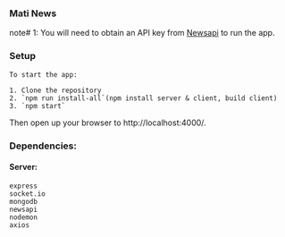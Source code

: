 ### Mati News

note# 1: You will need to obtain an API key from [Newsapi](https://newsapi.org/) to run the app.

### Setup

```
To start the app:

1. Clone the repository
2. `npm run install-all`(npm install server & client, build client)
3. `npm start`
```

Then open up your browser to http://localhost:4000/.

### Dependencies:

#### Server:

```
express
socket.io
mongodb
newsapi
nodemon
axios
```
